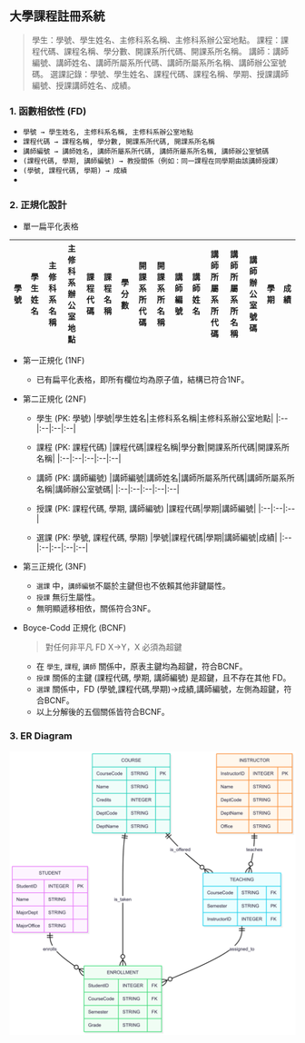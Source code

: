 ## 大學課程註冊系統
> 學生：學號、學生姓名、主修科系名稱、主修科系辦公室地點。
課程：課程代碼、課程名稱、學分數、開課系所代碼、開課系所名稱。
講師：講師編號、講師姓名、講師所屬系所代碼、講師所屬系所名稱、講師辦公室號碼。
選課記錄：學號、學生姓名、課程代碼、課程名稱、學期、授課講師編號、授課講師姓名、成績。
### 1. 函數相依性 (FD)
* `學號 → 學生姓名, 主修科系名稱, 主修科系辦公室地點`
* `課程代碼 → 課程名稱, 學分數, 開課系所代碼, 開課系所名稱`
* `講師編號 → 講師姓名, 講師所屬系所代碼, 講師所屬系所名稱, 講師辦公室號碼`
* `(課程代碼, 學期, 講師編號) → 教授關係（例如：同一課程在同學期由該講師授課）`
* `(學號, 課程代碼, 學期) → 成績`
* 
### 2. 正規化設計
* 單一扁平化表格

| 學號 | 學生姓名 | 主修科系名稱 | 主修科系辦公室地點 | 課程代碼 | 課程名稱 | 學分數 | 開課系所代碼 | 開課系所名稱 | 講師編號 | 講師姓名 | 講師所屬系所代碼 | 講師所屬系所名稱 | 講師辦公室號碼 | 學期 | 成績 |
| -- | ---- | ------ | --------- | ---- | ---- | --- | ------ | ------ | ---- | ---- | -------- | -------- | ------- | -- | -- |

* 第一正規化 (1NF)
    * 已有扁平化表格，即所有欄位均為原子值，結構已符合1NF。

* 第二正規化 (2NF)
    * 學生 (PK: 學號)
        |學號|學生姓名|主修科系名稱|主修科系辦公室地點|
        |:--|:--|:--|:--|
        
    * 課程 (PK: 課程代碼)
        |課程代碼|課程名稱|學分數|開課系所代碼|開課系所名稱|
        |:--|:--|:--|:--|:--|
        
    * 講師 (PK: 講師編號)
        |講師編號|講師姓名|講師所屬系所代碼|講師所屬系所名稱|講師辦公室號碼|
        |:--|:--|:--|:--|:--|
        
    * 授課 (PK: 課程代碼, 學期, 講師編號)
        |課程代碼|學期|講師編號|
        |:--|:--|:--|
        
    * 選課 (PK: 學號, 課程代碼, 學期)
        |學號|課程代碼|學期|講師編號|成績|
        |:--|:--|:--|:--|:--|
        
* 第三正規化 (3NF)
    * `選課` 中，`講師編號`不屬於主鍵但也不依賴其他非鍵屬性。
    * `授課` 無衍生屬性。
    * 無明顯遞移相依，關係符合3NF。

* Boyce-Codd 正規化 (BCNF)
    > 對任何非平凡 FD X→Y，X 必須為超鍵
    * 在 `學生`, `課程`, `講師` 關係中，原表主鍵均為超鍵，符合BCNF。
    * `授課` 關係的主鍵 (課程代碼, 學期, 講師編號) 是超鍵，且不存在其他 FD。
    * `選課` 關係中，FD (學號,課程代碼,學期)→成績,講師編號，左側為超鍵，符合BCNF。
    * 以上分解後的五個關係皆符合BCNF。

### 3. ER Diagram
![ERD-03](https://github.com/kevin083177/mariadb-lab05/blob/main/Lab-05_3/ERD-03.png)
